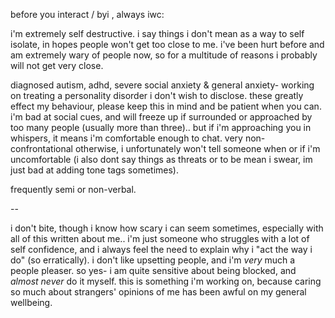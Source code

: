 before you interact / byi , always iwc:

i'm extremely self destructive. i say things i don't mean as a way to self isolate, in hopes people won't get too close to me. i've been hurt before and am extremely wary of people now, so for a multitude of reasons i probably will not get very close.

diagnosed autism, adhd, severe social anxiety & general anxiety- working on treating a personality disorder i don't wish to disclose. these greatly effect my behaviour, please keep this in mind and be patient when you can. i'm bad at social cues, and will freeze up if surrounded or approached by too many people (usually more than three).. but if i'm approaching you in whispers, it means i'm comfortable enough to chat. very non-confrontational otherwise, i unfortunately won't tell someone when or if i'm uncomfortable (i also dont say things as threats or to be mean i swear, im just bad at adding tone tags sometimes).

frequently semi or non-verbal.

--

i don't bite, though i know how scary i can seem sometimes, especially with all of this written about me.. i'm just someone who struggles with a lot of self confidence, and i always feel the need to explain why i "act the way i do" (so erratically). i don't like upsetting people, and i'm *very* much a people pleaser. so yes- i am quite sensitive about being blocked, and *almost never* do it myself. this is something i'm working on, because caring so much about strangers' opinions of me has been awful on my general wellbeing.

